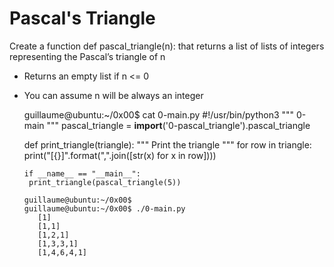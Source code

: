Pascal's Triangle
=

Create a function def pascal_triangle(n): that returns a list of lists of integers representing the Pascal’s triangle of n

* Returns an empty list if n <= 0
* You can assume n will be always an integer

  guillaume@ubuntu:~/0x00$ cat 0-main.py
   #!/usr/bin/python3
     """
      0-main
     """
    pascal_triangle = __import__('0-pascal_triangle').pascal_triangle

    def print_triangle(triangle):
    """
    Print the triangle
    """
    for row in triangle:
        print("[{}]".format(",".join([str(x) for x in row])))


      if __name__ == "__main__":
       print_triangle(pascal_triangle(5))

      guillaume@ubuntu:~/0x00$ 
      guillaume@ubuntu:~/0x00$ ./0-main.py
         [1]
         [1,1]
         [1,2,1]
         [1,3,3,1]
         [1,4,6,4,1]